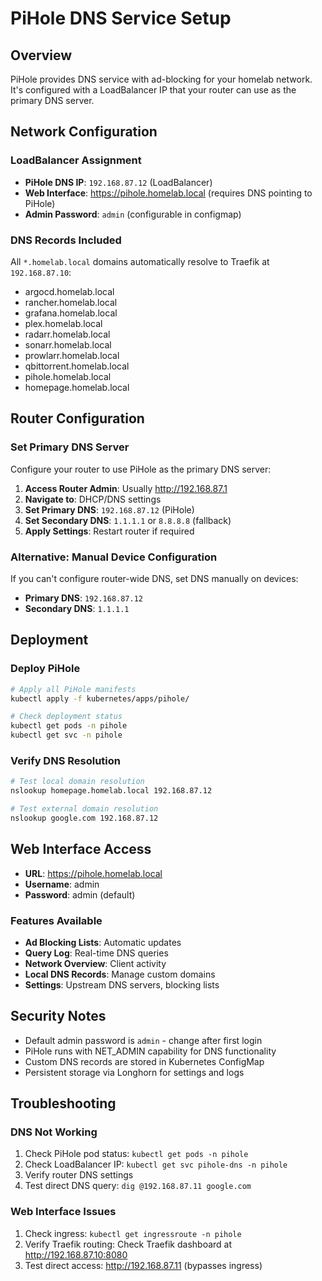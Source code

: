 # PiHole DNS Service Setup

## Overview
PiHole provides DNS service with ad-blocking for your homelab network. It's configured with a LoadBalancer IP that your router can use as the primary DNS server.

## Network Configuration

### LoadBalancer Assignment
- **PiHole DNS IP**: `192.168.87.12` (LoadBalancer)
- **Web Interface**: https://pihole.homelab.local (requires DNS pointing to PiHole)
- **Admin Password**: `admin` (configurable in configmap)

### DNS Records Included
All `*.homelab.local` domains automatically resolve to Traefik at `192.168.87.10`:
- argocd.homelab.local
- rancher.homelab.local
- grafana.homelab.local
- plex.homelab.local
- radarr.homelab.local
- sonarr.homelab.local
- prowlarr.homelab.local
- qbittorrent.homelab.local
- pihole.homelab.local
- homepage.homelab.local

## Router Configuration

### Set Primary DNS Server
Configure your router to use PiHole as the primary DNS server:

1. **Access Router Admin**: Usually http://192.168.87.1
2. **Navigate to**: DHCP/DNS settings
3. **Set Primary DNS**: `192.168.87.12` (PiHole)
4. **Set Secondary DNS**: `1.1.1.1` or `8.8.8.8` (fallback)
5. **Apply Settings**: Restart router if required

### Alternative: Manual Device Configuration
If you can't configure router-wide DNS, set DNS manually on devices:
- **Primary DNS**: `192.168.87.12`
- **Secondary DNS**: `1.1.1.1`

## Deployment

### Deploy PiHole
```bash
# Apply all PiHole manifests
kubectl apply -f kubernetes/apps/pihole/

# Check deployment status
kubectl get pods -n pihole
kubectl get svc -n pihole
```

### Verify DNS Resolution
```bash
# Test local domain resolution  
nslookup homepage.homelab.local 192.168.87.12

# Test external domain resolution
nslookup google.com 192.168.87.12
```

## Web Interface Access
- **URL**: https://pihole.homelab.local
- **Username**: admin
- **Password**: admin (default)

### Features Available
- **Ad Blocking Lists**: Automatic updates
- **Query Log**: Real-time DNS queries
- **Network Overview**: Client activity
- **Local DNS Records**: Manage custom domains
- **Settings**: Upstream DNS servers, blocking lists

## Security Notes
- Default admin password is `admin` - change after first login
- PiHole runs with NET_ADMIN capability for DNS functionality
- Custom DNS records are stored in Kubernetes ConfigMap
- Persistent storage via Longhorn for settings and logs

## Troubleshooting

### DNS Not Working
1. Check PiHole pod status: `kubectl get pods -n pihole`
2. Check LoadBalancer IP: `kubectl get svc pihole-dns -n pihole`
3. Verify router DNS settings
4. Test direct DNS query: `dig @192.168.87.11 google.com`

### Web Interface Issues
1. Check ingress: `kubectl get ingressroute -n pihole`
2. Verify Traefik routing: Check Traefik dashboard at http://192.168.87.10:8080
3. Test direct access: http://192.168.87.11 (bypasses ingress)